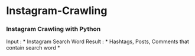 # Instagram-Crawling
### Instagram Crawling with Python

Input : * Instagram Search Word
Result : * Hashtags, Posts, Comments that contain search word *

